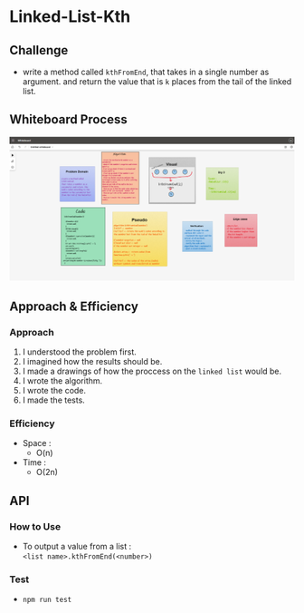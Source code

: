 
# Linked-List-Kth  

## Challenge  
- write a method called `kthFromEnd`, that takes in a single number as argument. and return the value that is `k` places from the tail of the linked list. 


## Whiteboard Process  

![](./linked-list-kth.png)  

## Approach & Efficiency  

### Approach   
1. I understood the problem first.
1. I imagined how the results should be.
1. I made a drawings of how the proccess on the `linked list` would be.
1. I wrote the algorithm.
1. I wrote the code.
1. I made the tests.

### Efficiency
- Space :  
  - O(n)
- Time :  
  - O(2n)
## API  

### How to Use
- To output a value from a list :  
  `<list name>.kthFromEnd(<number>)`

### Test

- `npm run test` 